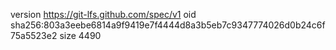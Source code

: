 version https://git-lfs.github.com/spec/v1
oid sha256:803a3eebe6814a9f9419e7f4444d8a3b5eb7c9347774026d0b24c6f75a5523e2
size 4490
